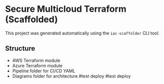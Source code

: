 # Secure Multicloud Terraform (Scaffolded)
This project was generated automatically using the `iac-scaffolder` CLI tool.

## Structure
- AWS Terraform module
- Azure Terraform module
- Pipeline folder for CI/CD YAML
- Diagrams folder for architecture
#test deploy
#test deploy
